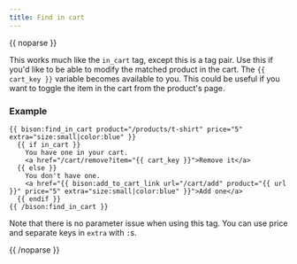 ```yaml
---
title: Find in cart
---
```

{{ noparse }}

This works much like the `in_cart` tag, except this is a tag pair.
Use this if you'd like to be able to modify the matched product in the cart. The `{{ cart_key }}` variable becomes available to you.
This could be useful if you want to toggle the item in the cart from the product's page.

### Example
~~~
{{ bison:find_in_cart product="/products/t-shirt" price="5" extra="size:small|color:blue" }}
  {{ if in_cart }}
    You have one in your cart.
    <a href="/cart/remove?item="{{ cart_key }}">Remove it</a>
  {{ else }}
    You don't have one. 
    <a href="{{ bison:add_to_cart_link url="/cart/add" product="{{ url }}" price="5" extra="size:small|color:blue" }}">Add one</a>
  {{ endif }}
{{ /bison:find_in_cart }}
~~~

Note that there is no parameter issue when using this tag. You can use price and separate keys in `extra` with `:`s.

{{ /noparse }}